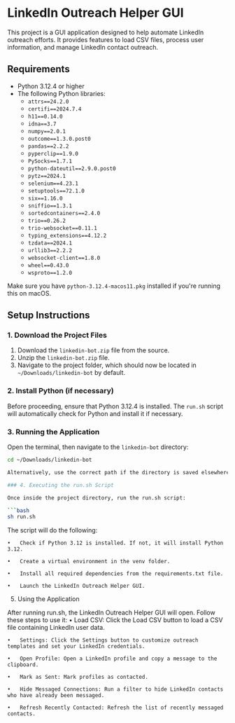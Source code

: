 # LinkedIn Outreach Helper GUI

This project is a GUI application designed to help automate LinkedIn outreach efforts. It provides features to load CSV files, process user information, and manage LinkedIn contact outreach.

## Requirements

- Python 3.12.4 or higher
- The following Python libraries:
  - `attrs==24.2.0`
  - `certifi==2024.7.4`
  - `h11==0.14.0`
  - `idna==3.7`
  - `numpy==2.0.1`
  - `outcome==1.3.0.post0`
  - `pandas==2.2.2`
  - `pyperclip==1.9.0`
  - `PySocks==1.7.1`
  - `python-dateutil==2.9.0.post0`
  - `pytz==2024.1`
  - `selenium==4.23.1`
  - `setuptools==72.1.0`
  - `six==1.16.0`
  - `sniffio==1.3.1`
  - `sortedcontainers==2.4.0`
  - `trio==0.26.2`
  - `trio-websocket==0.11.1`
  - `typing_extensions==4.12.2`
  - `tzdata==2024.1`
  - `urllib3==2.2.2`
  - `websocket-client==1.8.0`
  - `wheel==0.43.0`
  - `wsproto==1.2.0`

Make sure you have `python-3.12.4-macos11.pkg` installed if you're running this on macOS.

## Setup Instructions

### 1. Download the Project Files

1. Download the `linkedin-bot.zip` file from the source.
2. Unzip the `linkedin-bot.zip` file.
3. Navigate to the project folder, which should now be located in `~/Downloads/linkedin-bot` by default.

### 2. Install Python (if necessary)

Before proceeding, ensure that Python 3.12.4 is installed. The `run.sh` script will automatically check for Python and install it if necessary.

### 3. Running the Application

Open the terminal, then navigate to the `linkedin-bot` directory:

```bash
cd ~/Downloads/linkedin-bot

Alternatively, use the correct path if the directory is saved elsewhere on your system.

### 4. Executing the run.sh Script

Once inside the project directory, run the run.sh script:

```bash
sh run.sh
```

The script will do the following:

	•	Check if Python 3.12 is installed. If not, it will install Python 3.12.
	
	•	Create a virtual environment in the venv folder.
	
	•	Install all required dependencies from the requirements.txt file.
	
	•	Launch the LinkedIn Outreach Helper GUI.

5. Using the Application

After running run.sh, the LinkedIn Outreach Helper GUI will open. Follow these steps to use it:
	•	Load CSV: Click the Load CSV button to load a CSV file containing LinkedIn user data.
	
	•	Settings: Click the Settings button to customize outreach templates and set your LinkedIn credentials.
	
	•	Open Profile: Open a LinkedIn profile and copy a message to the clipboard.
	
	•	Mark as Sent: Mark profiles as contacted.
	
	•	Hide Messaged Connections: Run a filter to hide LinkedIn contacts who have already been messaged.
	
	•	Refresh Recently Contacted: Refresh the list of recently messaged contacts.
	
	
	
	
	